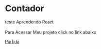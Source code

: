 # Contador
teste
Aprendendo  React<br><br>
Para Acessar Meu projeto click no link abaixo

<a href=https://patricia7sp.github.io/Contador/ target="_blank"> Partida </a>
